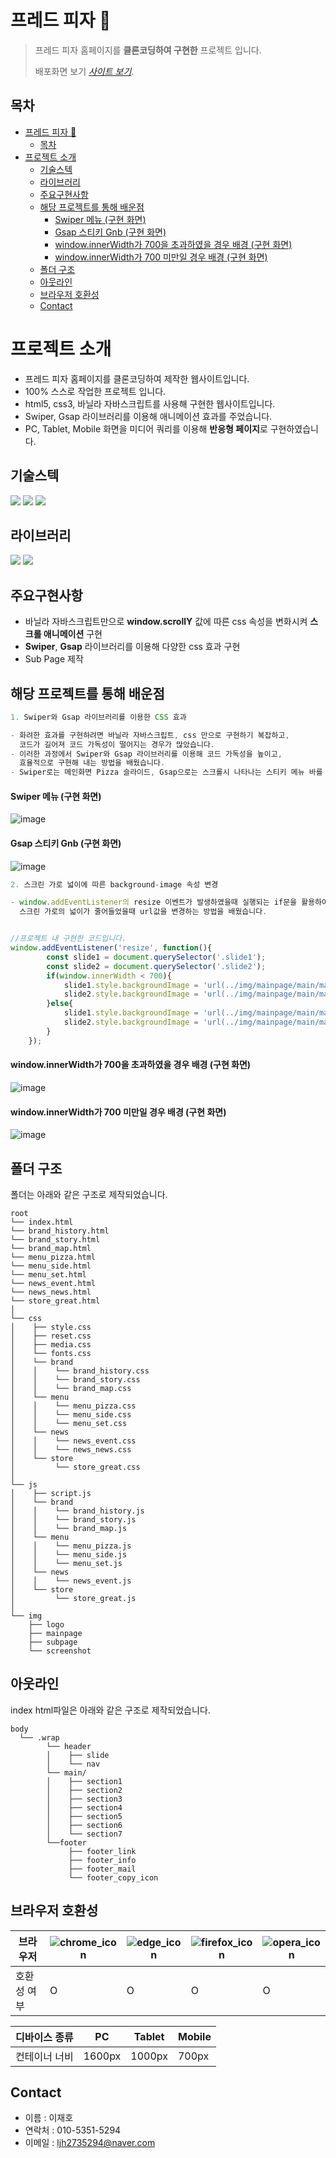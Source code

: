# 프레드 피자 🍕

> 프레드 피자 홈페이지를 **클론코딩하여 구현한** 프로젝트 입니다.
> 
> 배포화면 보기 [_사이트 보기_](https://leejaeho0104.github.io/PROJECT2/). 
> 
## 목차
- [프레드 피자 🍕](#프레드-피자-)
  - [목차](#목차)
- [프로젝트 소개](#프로젝트-소개)
  - [기술스텍](#기술스텍)
  - [라이브러리](#라이브러리)
  - [주요구현사항](#주요구현사항)
  - [해당 프로젝트를 통해 배운점](#해당-프로젝트를-통해-배운점)
      - [Swiper 메뉴 (구현 화면)](#swiper-메뉴-구현-화면)
      - [Gsap 스티키 Gnb (구현 화면)](#gsap-스티키-gnb-구현-화면)
      - [window.innerWidth가 700을 초과하였을 경우 배경 (구현 화면)](#windowinnerwidth가-700을-초과하였을-경우-배경-구현-화면)
      - [window.innerWidth가 700 미만일 경우 배경 (구현 화면)](#windowinnerwidth가-700-미만일-경우-배경-구현-화면)
  - [폴더 구조](#폴더-구조)
  - [아웃라인](#아웃라인)
  - [브라우저 호환성](#브라우저-호환성)
  - [Contact](#contact)
<!-- * [License](#license) -->


# 프로젝트 소개
- 프레드 피자 홈페이지를 클론코딩하여 제작한 웹사이트입니다.
- 100% 스스로 작업한 프로젝트 입니다.
- html5, css3, 바닐라 자바스크립트를 사용해 구현한 웹사이트입니다.
- Swiper, Gsap 라이브러리를 이용해 애니메이션 효과를 주었습니다.
- PC, Tablet, Mobile 화면을 미디어 쿼리를 이용해 **반응형 페이지**로 구현하였습니다.


## 기술스텍
<img src="https://img.shields.io/badge/html5-E34F26?style=for-the-badge&logo=html5&logoColor=white">
<img src="https://img.shields.io/badge/css3-1572B6?style=for-the-badge&logo=css3&logoColor=white">
<img src="https://img.shields.io/badge/JS-F7DF1E?style=for-the-badge&logo=javascript&logoColor=white">

## 라이브러리
<img src="https://img.shields.io/badge/swiper-6332F6?style=for-the-badge&logo=swiper&logoColor=white">
<img src="https://img.shields.io/badge/gsap-139C5A?style=for-the-badge&logo=google&logoColor=white">


## 주요구현사항
- 바닐라 자바스크립트만으로 **window.scrollY** 값에 따른 css 속성을 변화시켜 **스크롤 애니메이션** 구현
- **Swiper**, **Gsap** 라이브러리를 이용해 다양한 css 효과 구현
- Sub Page 제작


## 해당 프로젝트를 통해 배운점

```javascript
1. Swiper와 Gsap 라이브러리를 이용한 CSS 효과

- 화려한 효과를 구현하려면 바닐라 자바스크립트, css 만으로 구현하기 복잡하고, 
  코드가 길어져 코드 가독성이 떨어지는 경우가 많았습니다.
- 이러한 과정에서 Swiper와 Gsap 라이브러리를 이용해 코드 가독성을 높이고,
  효율적으로 구현해 내는 방법을 배웠습니다.
- Swiper로는 메인화면 Pizza 슬라이드, Gsap으로는 스크롤시 나타나는 스티키 메뉴 바를 제작하였습니다.
```
#### Swiper 메뉴 (구현 화면)
![image](https://github.com/LeeJaeHo0104/PROJECT__1/assets/151009272/9a82a9dc-4a5e-4bb3-9080-b842bc992c78)
#### Gsap 스티키 Gnb (구현 화면)
![image](https://github.com/LeeJaeHo0104/PROJECT__1/assets/151009272/a520b48b-04d2-46fd-a1c5-3bcd174fc40d)

```javascript
2. 스크린 가로 넓이에 따른 background-image 속성 변경

- window.addEventListener의 resize 이벤트가 발생하였을때 실행되는 if문을 활용하여 
  스크린 가로의 넓이가 줄어들었을때 url값을 변경하는 방법을 배웠습니다.


//프로젝트 내 구현한 코드입니다.
window.addEventListener('resize', function(){
        const slide1 = document.querySelector('.slide1');
        const slide2 = document.querySelector('.slide2');
        if(window.innerWidth < 700){
            slide1.style.backgroundImage = 'url(../img/mainpage/main/main_banner_m1.png)';
            slide2.style.backgroundImage = 'url(../img/mainpage/main/main_banner_m2.png)';
        }else{
            slide1.style.backgroundImage = 'url(../img/mainpage/main/main_banner_pc1.png)';
            slide2.style.backgroundImage = 'url(../img/mainpage/main/main_banner_pc2.jpg)';
        }
    });
```
#### window.innerWidth가 700을 초과하였을 경우 배경 (구현 화면)
![image](https://github.com/LeeJaeHo0104/PROJECT__1/assets/151009272/97fb2b46-a1bb-4ac1-94b6-d2b2bb28f7d3)

#### window.innerWidth가 700 미만일 경우 배경 (구현 화면)
![image](https://github.com/LeeJaeHo0104/PROJECT__1/assets/151009272/e44acc4e-3e78-4936-b225-d9bca8063255)


## 폴더 구조

폴더는 아래와 같은 구조로 제작되었습니다.
```
root
└── index.html
└── brand_history.html
└── brand_story.html
└── brand_map.html
└── menu_pizza.html
└── menu_side.html
└── menu_set.html
└── news_event.html
└── news_news.html
└── store_great.html
│
└── css
│    ├── style.css
│    ├── reset.css
│    ├── media.css
│    └── fonts.css
│    └── brand
│    │    └── brand_history.css
│    │    └── brand_story.css
│    │    └── brand_map.css
│    └── menu
│    │    └── menu_pizza.css
│    │    └── menu_side.css
│    │    └── menu_set.css
│    └── news
│    │    └── news_event.css
│    │    └── news_news.css
│    └── store
│         └── store_great.css
│
└── js
│    ├── script.js
│    └── brand
│    │    └── brand_history.js
│    │    └── brand_story.js
│    │    └── brand_map.js
│    └── menu
│    │    └── menu_pizza.js
│    │    └── menu_side.js
│    │    └── menu_set.js
│    └── news
│    │    └── news_event.js
│    └── store
│         └── store_great.js
│
└── img
    ├── logo
    ├── mainpage
    ├── subpage
    └── screenshot
```

## 아웃라인
index html파일은 아래와 같은 구조로 제작되었습니다.
```
body
  └── .wrap
        └── header
        │    ├── slide
        │    └── nav
        └── main/
        │    ├── section1
        │    ├── section2
        │    ├── section3
        │    ├── section4
        │    ├── section5
        │    ├── section6
        │    └── section7
        └──footer
             ├── footer_link
             ├── footer_info
             ├── footer_mail
             └── footer_copy_icon
```

## 브라우저 호환성
|브라우저|![chrome_icon](https://github.com/LeeJaeHo0104/PROJECT__1/assets/151009272/3e912b12-1d18-4635-8f9c-9abba81cfb80)|![edge_icon](https://github.com/LeeJaeHo0104/PROJECT__1/assets/151009272/f494434e-b0bd-447f-a3b1-6e7fc9e41d17)|![firefox_icon](https://github.com/LeeJaeHo0104/PROJECT__1/assets/151009272/6da83ea9-6744-422a-8929-a771dd20d94a)|![opera_icon](https://github.com/LeeJaeHo0104/PROJECT__1/assets/151009272/1fa4b9c9-9aa6-467f-bbc6-1fc46959c053)
|---|---|---|---|---|
|호환성 여부|O|O|O|O|

<!-- 반응형 -->
|디바이스 종류|PC|Tablet|Mobile|
|---|---|---|---
|컨테이너 너비|1600px|1000px|700px


## Contact
- 이름 : 이재호
- 연락처 : 010-5351-5294
- 이메일 : ljh2735294@naver.com